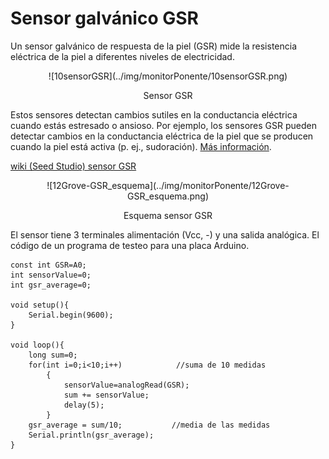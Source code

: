 # **Sensor galvánico GSR**
Un sensor galvánico de respuesta de la piel (GSR) mide la resistencia eléctrica de la piel a diferentes niveles de electricidad.
<center>
![10sensorGSR](../img/monitorPonente/10sensorGSR.png)

Sensor GSR
</center>

Estos sensores detectan cambios sutiles en la conductancia eléctrica cuando estás estresado o ansioso. Por ejemplo, los sensores GSR pueden detectar cambios en la conductancia eléctrica de la piel que se producen cuando la piel está activa (p. ej., sudoración).
[Más información](https://www.ihtbio.com/es/galvanic-skin-response-sensors/).

[wiki (Seed Studio) sensor GSR](https://wiki-seeedstudio-com.translate.goog/Grove-GSR_Sensor/?_x_tr_sl=en&_x_tr_tl=es&_x_tr_hl=es&_x_tr_pto=sc)

<center>
![12Grove-GSR_esquema](../img/monitorPonente/12Grove-GSR_esquema.png)

Esquema sensor GSR
</center>

El sensor tiene 3 terminales alimentación (Vcc, -) y una salida analógica.
El código de un programa de testeo para una placa Arduino.
~~~
const int GSR=A0;
int sensorValue=0;
int gsr_average=0;

void setup(){
    Serial.begin(9600);
}

void loop(){
    long sum=0;
    for(int i=0;i<10;i++)            //suma de 10 medidas
        {
            sensorValue=analogRead(GSR);
            sum += sensorValue;
            delay(5);
        }
    gsr_average = sum/10;           //media de las medidas
    Serial.println(gsr_average);
}

~~~

